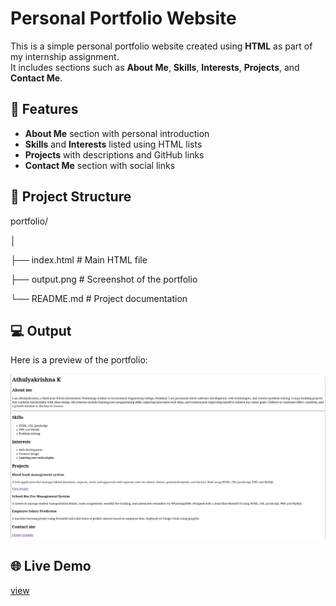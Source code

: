 # Personal Portfolio Website

This is a simple personal portfolio website created using **HTML** as part of my internship assignment.  
It includes sections such as **About Me**, **Skills**, **Interests**, **Projects**, and **Contact Me**.

## 📌 Features
- **About Me** section with personal introduction
- **Skills** and **Interests** listed using HTML lists
- **Projects** with descriptions and GitHub links
- **Contact Me** section with social links

## 📂 Project Structure
portfolio/

│

├── index.html # Main HTML file

├── output.png # Screenshot of the portfolio

└── README.md # Project documentation

## 💻 Output
Here is a preview of the portfolio:

![Portfolio Screenshot](output.png)

 ## 🌐 Live Demo
 [view](https://athulyakrishna-k1312.github.io/portfolio_basic/)

 
